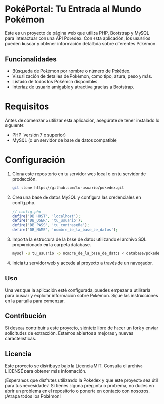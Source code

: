 # PokéPortal: Tu Entrada al Mundo Pokémon
Este es un proyecto de página web que utiliza PHP, Bootstrap y MySQL para interactuar con una API Pokedex. Con esta aplicación, los usuarios pueden buscar y obtener información detallada sobre diferentes Pokémon.

## Funcionalidades
- Búsqueda de Pokémon por nombre o número de Pokédex.
- Visualización de detalles de Pokémon, como tipo, altura, peso y más.
- Listado de todos los Pokémon disponibles.
- Interfaz de usuario amigable y atractiva gracias a Bootstrap.

# Requisitos
Antes de comenzar a utilizar esta aplicación, asegúrate de tener instalado lo siguiente:

- PHP (versión 7 o superior)
- MySQL (o un servidor de base de datos compatible)

# Configuración
1. Clona este repositorio en tu servidor web local o en tu servidor de producción.
    ```bash
    git clone https://github.com/tu-usuario/pokedex.git
    ```
2. Crea una base de datos MySQL y configura las credenciales en config.php.
    ```php
    // config.php
    define('DB_HOST', 'localhost');
    define('DB_USER', 'tu_usuario');
    define('DB_PASS', 'tu_contraseña');
    define('DB_NAME', 'nombre_de_la_base_de_datos');
    ```
3. Importa la estructura de la base de datos utilizando el archivo SQL proporcionado en la carpeta database.
    ```bash
    mysql -u tu_usuario -p nombre_de_la_base_de_datos < database/pokedex.sql
    ```
4. Inicia tu servidor web y accede al proyecto a través de un navegador.

## Uso
Una vez que la aplicación esté configurada, puedes empezar a utilizarla para buscar y explorar información sobre Pokémon. Sigue las instrucciones en la pantalla para comenzar.

## Contribución
Si deseas contribuir a este proyecto, siéntete libre de hacer un fork y enviar solicitudes de extracción. Estamos abiertos a mejoras y nuevas características.

## Licencia
Este proyecto se distribuye bajo la Licencia MIT. Consulta el archivo LICENSE para obtener más información.

¡Esperamos que disfrutes utilizando la Pokedex y que este proyecto sea útil para tus necesidades! Si tienes alguna pregunta o problema, no dudes en abrir un problema en el repositorio o ponerte en contacto con nosotros. ¡Atrapa todos los Pokémon!